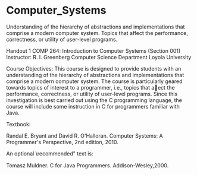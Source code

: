 Computer_Systems
================

Understanding of the hierarchy of abstractions and implementations that comprise a modern computer system. Topics that affect the performance, correctness, or utility of user-level programs. 

Handout 1
COMP 264: Introduction to Computer Systems (Section 001)
Instructor:
R. I. Greenberg
Computer Science Department
Loyola University

Course Objectives:
This course is designed to provide students with an understanding of the hierarchy
of abstractions and implementations that comprise a modern computer system. The course is particularly
geared towards topics of interest to a programmer, i.e., topics that aect the performance, correctness, or
utility of user-level programs. Since this investigation is best carried out using the C programming language,
the course will include some instruction in C for programmers familiar with Java.

Textbook:

Randal E. Bryant and David R. O'Halloran.
Computer Systems: A Programmer's Perspective, 2nd edition, 2010.


An optional \recommended" text is: 

Tomasz Muldner.
C for Java Programmers. Addison-Wesley,2000.

